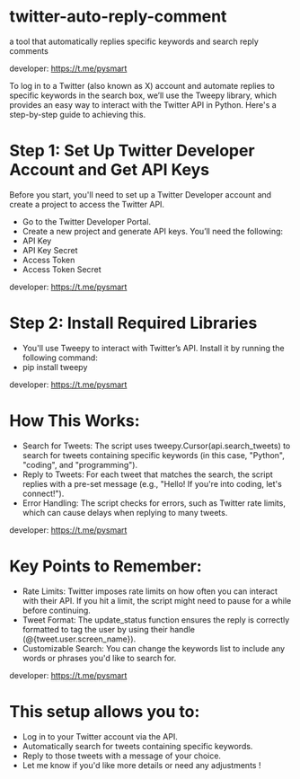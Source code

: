 # twitter-auto-reply-comment
a tool that automatically replies specific keywords and search reply comments

developer: https://t.me/pysmart

To log in to a Twitter (also known as X) account and automate replies to specific keywords in the search box, we’ll use the Tweepy library, which provides an easy way to interact with the Twitter API in Python. Here's a step-by-step guide to achieving this.

# Step 1: Set Up Twitter Developer Account and Get API Keys
Before you start, you'll need to set up a Twitter Developer account and create a project to access the Twitter API.

- Go to the Twitter Developer Portal.
- Create a new project and generate API keys. You’ll need the following:
- API Key
- API Key Secret
- Access Token
- Access Token Secret

developer: https://t.me/pysmart

# Step 2: Install Required Libraries
- You'll use Tweepy to interact with Twitter’s API. Install it by running the following command:
- pip install tweepy

developer: https://t.me/pysmart

# How This Works:
- Search for Tweets: The script uses tweepy.Cursor(api.search_tweets) to search for tweets containing specific keywords (in this case, "Python", "coding", and "programming").
- Reply to Tweets: For each tweet that matches the search, the script replies with a pre-set message (e.g., "Hello! If you're into coding, let's connect!").
- Error Handling: The script checks for errors, such as Twitter rate limits, which can cause delays when replying to many tweets.

developer: https://t.me/pysmart
 
# Key Points to Remember:
- Rate Limits: Twitter imposes rate limits on how often you can interact with their API. If you hit a limit, the script might need to pause for a while before continuing.
- Tweet Format: The update_status function ensures the reply is correctly formatted to tag the user by using their handle (@{tweet.user.screen_name}).
- Customizable Search: You can change the keywords list to include any words or phrases you'd like to search for.

developer: https://t.me/pysmart

# This setup allows you to:
- Log in to your Twitter account via the API.
- Automatically search for tweets containing specific keywords.
- Reply to those tweets with a message of your choice.
- Let me know if you'd like more details or need any adjustments !  
